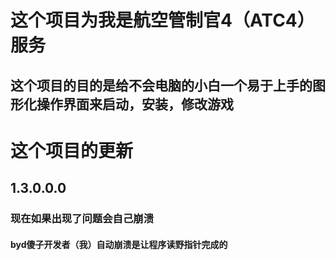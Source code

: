 # 这个项目为我是航空管制官4（ATC4）服务
## 这个项目的目的是给不会电脑的小白一个易于上手的图形化操作界面来启动，安装，修改游戏
# 这个项目的更新
## 1.3.0.0.0
### 现在如果出现了问题会自己崩溃
#### byd傻子开发者（我）自动崩溃是让程序读野指针完成的
### 